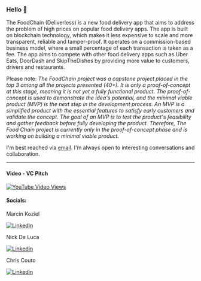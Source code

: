 ### Hello 👋

The FoodChain (Deliverless) is a new food delivery app that aims to address the problem of high prices on popular food delivery apps. The app is built on blockchain technology, which makes it less expensive to scale and more transparent, reliable and tamper-proof. It operates on a commission-based business model, where a small percentage of each transaction is taken as a fee. The app aims to compete with other food delivery apps such as Uber Eats, DoorDash and SkipTheDishes by providing more value to customers, drivers and restaurants.

Please note:
*The FoodChain project was a capstone project placed in the top 3 among all the projects presented (40+). It is only a proof-of-concept at this stage, meaning it is not yet a fully functional product. The proof-of-concept is used to demonstrate the idea's potential, and the minimal viable product (MVP) is the next step in the development process. An MVP is a simplified product with the essential features to satisfy early customers and validate the concept. The goal of an MVP is to test the product's feasibility and gather feedback before fully developing the product. Therefore, The Food Chain project is currently only in the proof-of-concept phase and is working on building a minimal viable product.*



I'm best reached via [email](https://marcinkoziel.ca/portfolio#contact). I'm always open to interesting conversations and collaboration.

---

#### Video - VC Pitch

[![YouTube Video Views](https://img.shields.io/youtube/views/TtMiWaCP0eE?style=social)](https://www.youtube.com/watch?v=TtMiWaCP0eE)

#### Socials:


Marcin Koziel

[![Linkedin](https://img.shields.io/badge/LinkedIn-0077B5?style=for-the-badge&logo=linkedin&logoColor=white)](https://www.linkedin.com/in/marcin-koziel/)

Nick De Luca

[![Linkedin](https://img.shields.io/badge/LinkedIn-0077B5?style=for-the-badge&logo=linkedin&logoColor=white)](https://www.linkedin.com/in/nickdelu/)

Chris Couto

[![Linkedin](https://img.shields.io/badge/LinkedIn-0077B5?style=for-the-badge&logo=linkedin&logoColor=white)](https://www.linkedin.com/in/christopher--couto)
